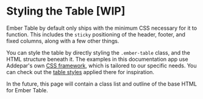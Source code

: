 # Styling the Table [WIP]

Ember Table by default only ships with the minimum CSS necessary for it to
function. This includes the `sticky` positioning of the header, footer, and
fixed columns, along with a few other things.

You can style the table by directly styling the `.ember-table` class, and the
HTML structure beneath it. The examples in this documentation app use Addepar's
own [CSS framework](https://github.com/Addepar/addepar-style-toolbox), which is
tailored to our specific needs. You can check out the [table styles](https://github.com/Addepar/addepar-style-toolbox/blob/master/styles/onyx/components/table/_core.scss)
applied there for inspiration.

In the future, this page will contain a class list and outline of the base HTML
for Ember Table.
